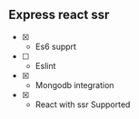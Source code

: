 ## Express react ssr

-   [x] - Es6 supprt
-   [ ] - Eslint
-   [x] - Mongodb integration
-   [x] - React with ssr Supported
